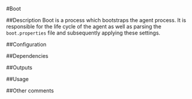 #Boot

##Description
Boot is a process which bootstraps the agent process. It is responsible for the life cycle of the agent as well as parsing the `boot.properties` file and subsequently applying these settings.

##Configuration

##Dependencies

##Outputs

##Usage

##Other comments